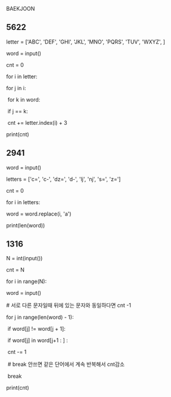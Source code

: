 BAEKJOON

## 5622

letter = ['ABC', 'DEF', 'GHI', 'JKL', 'MNO', 'PQRS', 'TUV', 'WXYZ', ]

word = input()

cnt = 0

for i in letter:

  for j in i:

​    for k in word:

​      if j == k:

​        cnt += letter.index(i) + 3

print(cnt)



## 2941

word = input()

letters = ['c=', 'c-', 'dz=', 'd-', 'lj', 'nj', 's=', 'z=']



cnt = 0

for i in letters:

  word = word.replace(i, 'a')

print(len(word))



## 1316

N = int(input())

cnt = N

for i in range(N):

  word = input()

  \# 서로 다른 문자일때 뒤에 있는 문자와 동일하다면 cnt -1

  for j in range(len(word) - 1):

​    if word[j] != word[j + 1]:

​      if word[j] in word[j+1 : ] :

​        cnt -= 1

​        \# break 안쓰면 같은 단어에서 계속 반복해서 cnt감소

​        break

print(cnt)